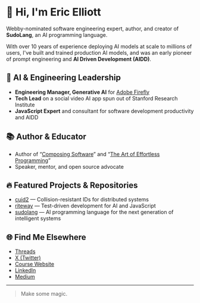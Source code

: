 # 👋 Hi, I'm Eric Elliott

Webby-nominated software engineering expert, author, and creator of **SudoLang**, an AI programming language.

With over 10 years of experience deploying AI models at scale to millions of users, I've built and trained production AI models, and was an early pioneer of prompt engineering and **AI Driven Development (AIDD)**.

## 🧠 AI & Engineering Leadership

- **Engineering Manager, Generative AI** for [Adobe Firefly](https://firefly.adobe.com/)
- **Tech Lead** on a social video AI app spun out of Stanford Research Institute
- **JavaScript Expert** and consultant for software development productivity and AIDD

## 📚 Author & Educator

- Author of “[Composing Software](https://leanpub.com/composingsoftware)” and “[The Art of Effortless Programming](https://leanpub.com/effortless-programming)”
- Speaker, mentor, and open source advocate

## 🔥 Featured Projects & Repositories

- [cuid2](https://github.com/paralleldrive/cuid2) — Collision-resistant IDs for distributed systems
- [riteway](https://github.com/paralleldrive/riteway) — Test-driven development for AI and JavaScript
- [sudolang](https://github.com/paralleldrive/sudolang.ai) — AI programming language for the next generation of intelligent systems

## 🌐 Find Me Elsewhere

- [Threads](https://www.threads.com/@__ericelliott)
- [X (Twitter)](https://x.com/ericelliott_)
- [Course Website](https://ericelliottjs.com)
- [LinkedIn](https://www.linkedin.com/in/ericgelliott/)
- [Medium](https://medium.com/@_ericelliott_)

---

> Make some magic.

